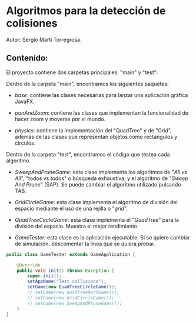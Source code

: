 # Algoritmos para la detección de colisiones

Autor: Sergio Martí Torregrosa.

## Contenido:

El proyecto contiene dos carpetas principales: "main" y "test":

Dentro de la carpeta "main", encontramos los siguientes paquetes:

- *base*: contiene las clases necesarias para lanzar una aplicación gráfica JavaFX.

- *panAndZoom*: contiene las clases que implementan la funcionalidad de hacer zoom y moverse por el mundo.

- *physics*: contiene la implementación del "QuadTree" y de "Grid", además de las clases que representan objetos como rectángulos y círculos.

Dentro de la carpeta "test", encontramos el código que testea cada algoritmo.

- *SweepAndPruneGame*: esta clase implementa los algoritmos de "*All vs All*", "todos vs todos" o búsqueda exhaustiva, y el algoritmo de "*Sweep And Prune*" (SAP). Se puede cambiar el algoritmo utilizado pulsando TAB.

- *GridCircleGame*: esta clase implementa el algoritmo de división del espacio mediante el uso de una rejilla o "*grid*".

- *QuadTreeCircleGame*: esta clase implementa el "*QuadTree*" para la división del espacio. Muestra el mejor rendimiento

- *GameTester*: esta clase es la aplicación ejecutable. Si se quiere cambiar de simulación, descomentar la línea que se quiera probar. 

```java
public class GameTester extends GameApplication {

    @Override
    public void init() throws Exception {
        super.init();
        setAppName("Test collisions");
        setGame(new QuadTreeCircleGame());
        // setGame(new QuadTreeRectGame());
        // setGame(new GridCircleGame());
        // setGame(new SweepAndPruneGame());
    }
}
```